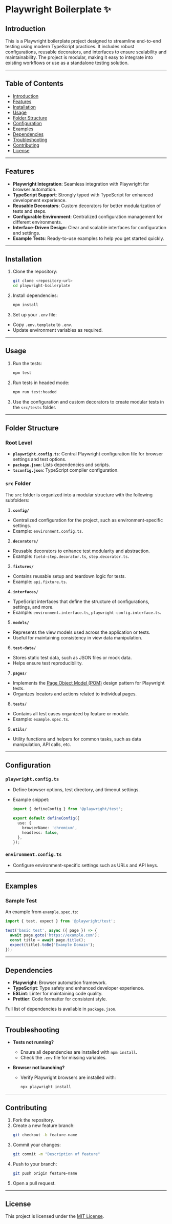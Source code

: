 # Playwright Boilerplate ✨

## Introduction

This is a Playwright boilerplate project designed to streamline end-to-end testing using modern TypeScript practices. It includes robust configurations, reusable decorators, and interfaces to ensure scalability and maintainability. The project is modular, making it easy to integrate into existing workflows or use as a standalone testing solution.

---

## Table of Contents

- [Introduction](#introduction)
- [Features](#features)
- [Installation](#installation)
- [Usage](#usage)
- [Folder Structure](#folder-structure)
- [Configuration](#configuration)
- [Examples](#examples)
- [Dependencies](#dependencies)
- [Troubleshooting](#troubleshooting)
- [Contributing](#contributing)
- [License](#license)

---

## Features

- **Playwright Integration**: Seamless integration with Playwright for browser automation.
- **TypeScript Support**: Strongly typed with TypeScript for enhanced development experience.
- **Reusable Decorators**: Custom decorators for better modularization of tests and steps.
- **Configurable Environment**: Centralized configuration management for different environments.
- **Interface-Driven Design**: Clear and scalable interfaces for configuration and settings.
- **Example Tests**: Ready-to-use examples to help you get started quickly.

---

## Installation

1. Clone the repository:

   ```bash
   git clone <repository-url>
   cd playwright-boilerplate
   ```

2. Install dependencies:

   ```bash
   npm install
   ```

3. Set up your `.env` file:

- Copy `.env.template` to `.env`.
- Update environment variables as required.

---

## Usage

1. Run the tests:

   ```bash
   npm test
   ```

2. Run tests in headed mode:

   ```bash
   npm run test:headed
   ```

3. Use the configuration and custom decorators to create modular tests in the `src/tests` folder.

---

## Folder Structure

### Root Level

- **`playwright.config.ts`**: Central Playwright configuration file for browser settings and test options.
- **`package.json`**: Lists dependencies and scripts.
- **`tsconfig.json`**: TypeScript compiler configuration.

### `src` Folder

The `src` folder is organized into a modular structure with the following subfolders:

1. **`config/`**

- Centralized configuration for the project, such as environment-specific settings.
- Example: `environment.config.ts`.

2. **`decorators/`**

- Reusable decorators to enhance test modularity and abstraction.
- Example: `field-step.decorator.ts`, `step.decorator.ts`.

3. **`fixtures/`**

- Contains reusable setup and teardown logic for tests.
- Example: `api.fixture.ts`.

4. **`interfaces/`**

- TypeScript interfaces that define the structure of configurations, settings, and more.
- Example: `environment.interface.ts`, `playwright-config.interface.ts`.

5. **`models/`**

- Represents the view models used across the application or tests.
- Useful for maintaining consistency in view data manipulation.

6. **`test-data/`**

- Stores static test data, such as JSON files or mock data.
- Helps ensure test reproducibility.

7. **`pages/`**

- Implements the [Page Object Model (POM)](https://playwright.dev/docs/pom) design pattern for Playwright tests.
- Organizes locators and actions related to individual pages.

8. **`tests/`**

- Contains all test cases organized by feature or module.
- Example: `example.spec.ts`.

9. **`utils/`**

- Utility functions and helpers for common tasks, such as data manipulation, API calls, etc.

---

## Configuration

### `playwright.config.ts`

- Define browser options, test directory, and timeout settings.
- Example snippet:

  ```typescript
  import { defineConfig } from '@playwright/test';

  export default defineConfig({
    use: {
      browserName: 'chromium',
      headless: false,
    },
  });
  ```

### `environment.config.ts`

- Configure environment-specific settings such as URLs and API keys.

---

## Examples

### Sample Test

An example from `example.spec.ts`:

```typescript
import { test, expect } from '@playwright/test';

test('basic test', async ({ page }) => {
  await page.goto('https://example.com');
  const title = await page.title();
  expect(title).toBe('Example Domain');
});
```

---

## Dependencies

- **Playwright**: Browser automation framework.
- **TypeScript**: Type safety and enhanced developer experience.
- **ESLint**: Linter for maintaining code quality.
- **Prettier**: Code formatter for consistent style.

Full list of dependencies is available in `package.json`.

---

## Troubleshooting

- **Tests not running?**

  - Ensure all dependencies are installed with `npm install`.
  - Check the `.env` file for missing variables.

- **Browser not launching?**
  - Verify Playwright browsers are installed with:
    ```bash
    npx playwright install
    ```

---

## Contributing

1. Fork the repository.
2. Create a new feature branch:
   ```bash
   git checkout -b feature-name
   ```
3. Commit your changes:
   ```bash
   git commit -m "Description of feature"
   ```
4. Push to your branch:
   ```bash
   git push origin feature-name
   ```
5. Open a pull request.

---

## License

This project is licensed under the [MIT License](LICENSE).

